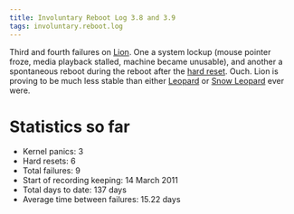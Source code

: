 ```yaml
---
title: Involuntary Reboot Log 3.8 and 3.9
tags: involuntary.reboot.log
---
```


Third and fourth failures on [Lion](/wiki/Lion). One a system lockup (mouse pointer froze, media playback stalled, machine became unusable), and another a spontaneous reboot during the reboot after the [hard reset](/wiki/hard_reset). Ouch. Lion is proving to be much less stable than either [Leopard](/wiki/Leopard) or [Snow Leopard](/wiki/Snow_Leopard) ever were.

# Statistics so far

-   Kernel panics: 3
-   Hard resets: 6
-   Total failures: 9
-   Start of recording keeping: 14 March 2011
-   Total days to date: 137 days
-   Average time between failures: 15.22 days

